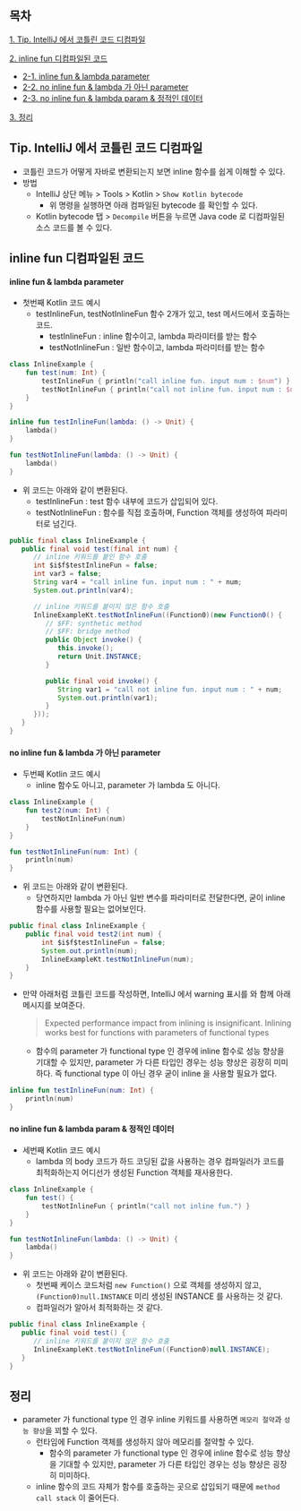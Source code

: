 ## 목차
[1. Tip. IntelliJ 에서 코틀린 코드 디컴파일](#Tip.-IntelliJ-에서-코틀린-코드-디컴파일)

[2. inline fun 디컴파일된 코드](#inline-fun-디컴파일된-코드)

  * [2-1. inline fun & lambda parameter](#inline-fun-&-lambda-parameter)
  * [2-2. no inline fun & lambda 가 아닌 parameter](#no-inline-fun-&-lambda-가-아닌-parameter)
  * [2-3. no inline fun & lambda param & 정적인 데이터](#no-inline-fun-&-lambda-param-&-정적인-데이터)

[3. 정리](#정리)

## Tip. IntelliJ 에서 코틀린 코드 디컴파일
* 코틀린 코드가 어떻게 자바로 변환되는지 보면 inline 함수를 쉽게 이해할 수 있다.
* 방법
  * IntelliJ 상단 메뉴 > Tools > Kotlin > `Show Kotlin bytecode`
    * 위 명령을 실행하면 아래 컴파일된 bytecode 를 확인할 수 있다.
  * Kotlin bytecode 탭 > `Decompile` 버튼을 누르면 Java code 로 디컴파일된 소스 코드를 볼 수 있다.

## inline fun 디컴파일된 코드

#### inline fun & lambda parameter
* 첫번째 Kotlin 코드 예시
  * testInlineFun, testNotInlineFun 함수 2개가 있고, test 메서드에서 호출하는 코드.
    * testInlineFun : inline 함수이고, lambda 파라미터를 받는 함수
    * testNotInlineFun : 일반 함수이고, lambda 파라미터를 받는 함수
```Kotlin
class InlineExample {
    fun test(num: Int) {
        testInlineFun { println("call inline fun. input num : $num") }
        testNotInlineFun { println("call not inline fun. input num : $num") }
    }
}

inline fun testInlineFun(lambda: () -> Unit) {
    lambda()
}

fun testNotInlineFun(lambda: () -> Unit) {
    lambda()
}
```

* 위 코드는 아래와 같이 변환된다.
  * testInlineFun : test 함수 내부에 코드가 삽입되어 있다.
  * testNotInlineFun : 함수를 직접 호출하며, Function 객체를 생성하여 파라미터로 넘긴다.
```Java
public final class InlineExample {
   public final void test(final int num) {
      // inline 키워드를 붙인 함수 호출
      int $i$f$testInlineFun = false;
      int var3 = false;
      String var4 = "call inline fun. input num : " + num;
      System.out.println(var4);

      // inline 키워드를 붙이지 않은 함수 호출
      InlineExampleKt.testNotInlineFun((Function0)(new Function0() {
         // $FF: synthetic method
         // $FF: bridge method
         public Object invoke() {
            this.invoke();
            return Unit.INSTANCE;
         }

         public final void invoke() {
            String var1 = "call not inline fun. input num : " + num;
            System.out.println(var1);
         }
      }));
   }
}
```

#### no inline fun & lambda 가 아닌 parameter
* 두번째 Kotlin 코드 예시
  * inline 함수도 아니고, parameter 가 lambda 도 아니다.
```Kotlin
class InlineExample {
    fun test2(num: Int) {
        testNotInlineFun(num)
    }
}

fun testNotInlineFun(num: Int) {
    println(num)
}
```

* 위 코드는 아래와 같이 변환된다.
  * 당연하지만 lambda 가 아닌 일반 변수를 파라미터로 전달한다면, 굳이 inline 함수를 사용할 필요는 없어보인다.
```Java
public final class InlineExample {
    public final void test2(int num) {
        int $i$f$testInlineFun = false;
        System.out.println(num);
        InlineExampleKt.testNotInlineFun(num);
    }
}
```

* 만약 아래처럼 코틀린 코드를 작성하면, IntelliJ 에서 warning 표시를 와 함께 아래 메시지를 보여준다.
  > Expected performance impact from inlining is insignificant. Inlining works best for functions with parameters of functional types
    * 함수의 parameter 가 functional type 인 경우에 inline 함수로 성능 향상을 기대할 수 있지만, parameter 가 다른 타입인 경우는 성능 향상은 굉장히 미미하다. 즉 functional type 이 아닌 경우 굳이 inline 을 사용할 필요가 없다.
```Kotlin
inline fun testInlineFun(num: Int) {
    println(num)
}
```

#### no inline fun & lambda param & 정적인 데이터
* 세번째 Kotlin 코드 예시
  * lambda 의 body 코드가 하드 코딩된 값을 사용하는 경우 컴파일러가 코드를 최적화하는지 어디선가 생성된 Function 객체를 재사용한다.
```Kotlin
class InlineExample {
    fun test() {
        testNotInlineFun { println("call not inline fun.") }
    }
}

fun testNotInlineFun(lambda: () -> Unit) {
    lambda()
}
```

* 위 코드는 아래와 같이 변환된다.
  * 첫번째 케이스 코드처럼 `new Function()` 으로 객체를 생성하지 않고, `(Function0)null.INSTANCE` 미리 생성된 INSTANCE 를 사용하는 것 같다.
  * 컴파일러가 알아서 최적화하는 것 같다.
```Java
public final class InlineExample {
   public final void test() {
      // inline 키워드를 붙이지 않은 함수 호출
      InlineExampleKt.testNotInlineFun((Function0)null.INSTANCE);
   }
}
```

## 정리
* parameter 가 functional type 인 경우 inline 키워드를 사용하면 `메모리 절약`과 `성능 향상`을 꾀할 수 있다.
  * 런타임에 Function 객체를 생성하지 않아 메모리를 절약할 수 있다.
    * 함수의 parameter 가 functional type 인 경우에 inline 함수로 성능 향상을 기대할 수 있지만, parameter 가 다른 타입인 경우는 성능 향상은 굉장히 미미하다.
  * inline 함수의 코드 자체가 함수를 호출하는 곳으로 삽입되기 때문에 `method call stack` 이 줄어든다.
